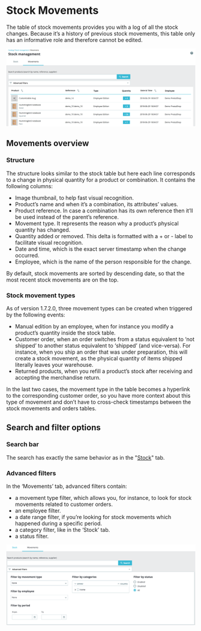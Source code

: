 # Stock Movements

The table of stock movements provides you with a log of all the stock changes. Because it’s a history of previous stock movements, this table only has an informative role and therefore cannot be edited.

![](../../../../.gitbook/assets/56688704%20%283%29%20%283%29%20%282%29.png)

## Movements overview <a id="StockMovements-Movementsoverview"></a>

### Structure <a id="StockMovements-Structure"></a>

The structure looks similar to the stock table but here each line corresponds to a change in physical quantity for a product or combination. It contains the following columns:

* Image thumbnail, to help fast visual recognition.
* Product’s name and when it’s a combination, its attributes’ values.
* Product reference. In case a combination has its own reference then it’ll be used instead of the parent’s reference.
* Movement type. It represents the reason why a product’s physical quantity has changed.
* Quantity added or removed. This delta is formatted with a + or - label to facilitate visual recognition.
* Date and time, which is the exact server timestamp when the change occurred.
* Employee, which is the name of the person responsible for the change.

  
By default, stock movements are sorted by descending date, so that the most recent stock movements are on the top.

### Stock movement types <a id="StockMovements-Stockmovementtypes"></a>

As of version 1.7.2.0, three movement types can be created when triggered by the following events:

* Manual edition by an employee, when for instance you modify a product’s quantity inside the stock table.
* Customer order, when an order switches from a status equivalent to ‘not shipped’ to another status equivalent to ‘shipped’ \(and vice-versa\). For instance, when you ship an order that was under preparation, this will create a stock movement, as the physical quantity of items shipped literally leaves your warehouse.
* Returned products, when you refill a product’s stock after receiving and accepting the merchandise return.

In the last two cases, the movement type in the table becomes a hyperlink to the corresponding customer order, so you have more context about this type of movement and don’t have to cross-check timestamps between the stock movements and orders tables.

## Search and filter options <a id="StockMovements-Searchandfilteroptions"></a>

### Search bar <a id="StockMovements-Searchbar"></a>

The search has exactly the same behavior as in the "[Stock](stock-overview.md)" tab.

### Advanced filters <a id="StockMovements-Advancedfilters"></a>

In the ‘Movements’ tab, advanced filters contain:

* a movement type filter, which allows you, for instance, to look for stock movements related to customer orders.
* an employee filter.
* a date range filter, if you’re looking for stock movements which happened during a specific period.
* a category filter, like in the ‘Stock’ tab.
* a status filter.

![](../../../../.gitbook/assets/56688706%20%283%29%20%283%29%20%282%29.png)

